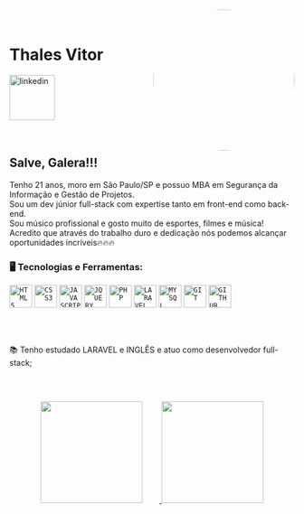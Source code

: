 <img align="right" width="250px" style="margin-top:10px; border-radius: 105%;" src="https://dkrn4sk0rn31v.cloudfront.net/uploads/2018/05/11154235/diferencas-cursos-superiores-TI.jpg">

</br>
</br>

<div dsplay="inline-block">
 
 <h1 align="left">Thales Vitor</h1>

  <a href="https://www.linkedin.com/in/thales-vitor-oliveira-cirino-38105a186/">
    <img width="80px" src="https://i.ibb.co/RyZx12b/linkedin.png" alt="linkedin" style="vertical-align:top;">
  </a>
</div>

</br>
</br>

## Salve, Galera!!!

Tenho 21 anos, moro em São Paulo/SP e possuo MBA em Segurança da Informação e Gestão de Projetos.<br />
Sou um dev júnior full-stack com expertise tanto em front-end como back-end.<br />
Sou músico profissional e gosto muito de esportes, filmes e música!<br />
Acredito que através do trabalho duro e dedicação nós podemos alcançar oportunidades incríveis🔥🔥🔥
<br />

### 🖥️ Tecnologias e Ferramentas: 

<code><img width="40px" src="https://cdn.jsdelivr.net/gh/devicons/devicon/icons/html5/html5-original-wordmark.svg" title = "HTML5"/></code>
<code><img width="40px" src="https://cdn.jsdelivr.net/gh/devicons/devicon/icons/css3/css3-original-wordmark.svg" title = "CSS3"/></code>
<code><img width="40px" src="https://cdn.jsdelivr.net/gh/devicons/devicon/icons/javascript/javascript-original.svg" title = "JAVASCRIPT"/></code>
<code><img width="40px" src="https://cdn.jsdelivr.net/gh/devicons/devicon/icons/jquery/jquery-plain-wordmark.svg" title="JQUERY"></code>
<code><img width="40px" src="https://cdn.jsdelivr.net/gh/devicons/devicon/icons/php/php-plain.svg" title="PHP" /></code>
<code><img width="40px" src="https://cdn.jsdelivr.net/gh/devicons/devicon@latest/icons/laravel/laravel-original-wordmark.svg" title="LARAVEL" /></code>
<code><img width="40px" src="https://cdn.jsdelivr.net/gh/devicons/devicon/icons/mysql/mysql-original.svg" title = "MYSQL"/></code>
<code><img width="40px" src="https://cdn.jsdelivr.net/gh/devicons/devicon/icons/git/git-original.svg" title = "GIT"/></code>
<code><img width="40px" src="https://cdn.jsdelivr.net/gh/devicons/devicon/icons/github/github-original.svg" title = "GITHUB"/></code>

</br>
</br>
<div display="inline-block">
 
 <p align="left">📚 Tenho estudado LARAVEL e INGLÊS e atuo como desenvolvedor full-stack;</p>
 
</div>

<br />

##
<p align="center">
<a href="https://github.com/Thales-github">
  <img height="180em" style="margin-right: 30px;" src="https://github-readme-stats-eight-theta.vercel.app/api?username=jeniblodev&show_icons=true&theme=algolia&include_all_commits=true&count_private=true"/>
  <img height="180em" src="https://github-readme-stats-eight-theta.vercel.app/api/top-langs/?username=Thales-github&layout=compact&langs_count=8&theme=algolia"/>
</a>
</p>
